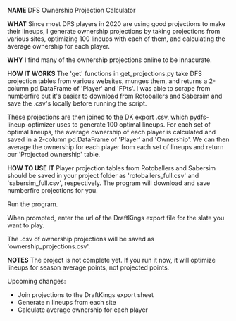 **NAME**
DFS Ownership Projection Calculator

**WHAT**
Since most DFS players in 2020 are using good projections to make their lineups, I generate ownership projections by taking projections from various sites, optimizing 100 lineups with each of them, and calculating the average ownership for each player. 

**WHY**
I find many of the ownership projections online to be innacurate. 

**HOW IT WORKS**
The 'get' functions in get_projections.py take DFS projection tables from various websites, munges them, and returns a 2-column pd.DataFrame of 'Player' and 'FPts'. I was able to scrape from numberfire but it's easier to download from Rotoballers and Sabersim and save the .csv's locally before running the script.

These projections are then joined to the DK export .csv, which pydfs-lineup-optimizer uses to generate 100 optimal lineups. For each set of optimal lineups, the average ownership of each player is calculated and saved in a 2-column pd.DataFrame of 'Player' and 'Ownership'. We can then average the ownership for each player from each set of lineups and return our 'Projected ownership' table.

**HOW TO USE IT**
Player projection tables from Rotoballers and Sabersim should be saved in your project folder as 'rotoballers_full.csv' and 'sabersim_full.csv', respectively. The program will download and save numberfire projections for you.

Run the program.

When prompted, enter the url of the DraftKings export file for the slate you want to play. 

The .csv of ownership projections will be saved as 'ownership_projections.csv'.

**NOTES**
The project is not complete yet. If you run it now, it will optimize lineups for season average points, not projected points. 

Upcoming changes:

* Join projections to the DraftKings export sheet
* Generate n lineups from each site
* Calculate average ownership for each player
